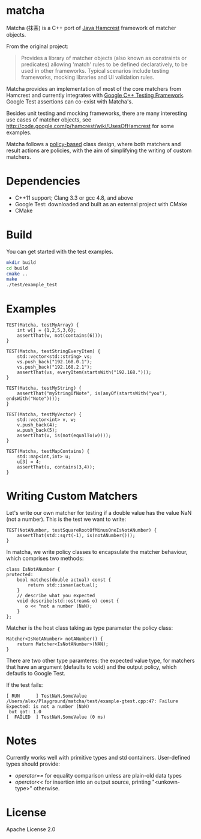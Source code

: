 matcha
======

Matcha (抹茶) is a C++ port of [Java Hamcrest](http://hamcrest.org/JavaHamcrest/) framework of matcher objects.

From the original project:
> Provides a library of matcher objects (also known as constraints or predicates) allowing 'match' rules to be defined declaratively, to be used in other frameworks. Typical scenarios include testing frameworks, mocking libraries and UI validation rules.

Matcha provides an implementation of most of the core matchers from Hamcrest and currently integrates with [Google C++ Testing Framework](https://code.google.com/p/googletest/). Google Test assertions can co-exist with Matcha's.

Besides unit testing and mocking frameworks, there are many interesting use cases of matcher objects, see http://code.google.com/p/hamcrest/wiki/UsesOfHamcrest for some examples.

Matcha follows a [policy-based](http://en.wikipedia.org/wiki/Policy-based_design) class design, where both matchers and result actions are policies, with the aim of simplifying the writing of custom matchers.

Dependencies
============
* C++11 support; Clang 3.3 or gcc 4.8, and above
* Google Test: downloaded and built as an external project with CMake
* CMake


Build
=====
You can get started with the test examples.

```sh
mkdir build
cd build
cmake ..
make
./test/example_test
```

Examples
========
```
TEST(Matcha, testMyArray) {
    int w[] = {1,2,5,3,6};
    assertThat(w, not(contains(6)));
}
```
```
TEST(Matcha, testStringEveryItem) {
    std::vector<std::string> vs;
    vs.push_back("192.168.0.1");
    vs.push_back("192.168.2.1");
    assertThat(vs, everyItem(startsWith("192.168.")));
}
```
```
TEST(Matcha, testMyString) {
    assertThat("myStringOfNote", is(anyOf(startsWith("you"), endsWith("Note"))));
}
```
```
TEST(Matcha, testMyVector) {
    std::vector<int> v, w;
    v.push_back(4);
    w.push_back(5);
    assertThat(v, is(not(equalTo(w))));
}
```
```
TEST(Matcha, testMapContains) {
    std::map<int,int> u;
    u[3] = 4;
    assertThat(u, contains(3,4));
}
```

Writing Custom Matchers
=======================

Let's write our own matcher for testing if a double value has the value NaN (not a number). This is the test we want to write:
```
TEST(NotANumber, testSquareRootOfMinusOneIsNotANumber) {
    assertThat(std::sqrt(-1), is(notANumber()));
}
```
In matcha, we write policy classes to encapsulate the matcher behaviour, which comprises two methods:
```
class IsNotANumber {
protected:
    bool matches(double actual) const {
        return std::isnan(actual);
    }
    // describe what you expected
    void describe(std::ostream& o) const {
       o << "not a number (NaN);
    }
};
```
Matcher is the host class taking as type parameter the policy class:
```
Matcher<IsNotANumber> notANumber() {
    return Matcher<IsNotANumber>(NAN);
}
```
There are two other type paramteres: the expected value type, for matchers that have an argument (defaults to void) and the output policy, which defautls to Google Test.

If the test fails:
```
[ RUN      ] TestNaN.SomeValue
/Users/alex/Playground/matcha/test/example-gtest.cpp:47: Failure
Expected: is not a number (NaN)
 but got: 1.0
[  FAILED  ] TestNaN.SomeValue (0 ms)
```
Notes
=====
Currently works well with primitive types and std containers. User-defined types should provide:
- *operator==* for equality comparison unless are plain-old data types
- *operator<<* for insertion into an output source, printing "\<unkown-type\>" otherwise.

License
=======
Apache License 2.0
